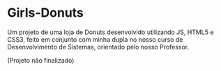# Girls-Donuts
Um projeto de uma loja de Donuts desenvolvido utilizando JS, HTML5 e CSS3, feito em conjunto com minha dupla no nosso curso de Desenvolvimento de Sistemas, orientado pelo nosso Professor.

(Projeto não finalizado)
